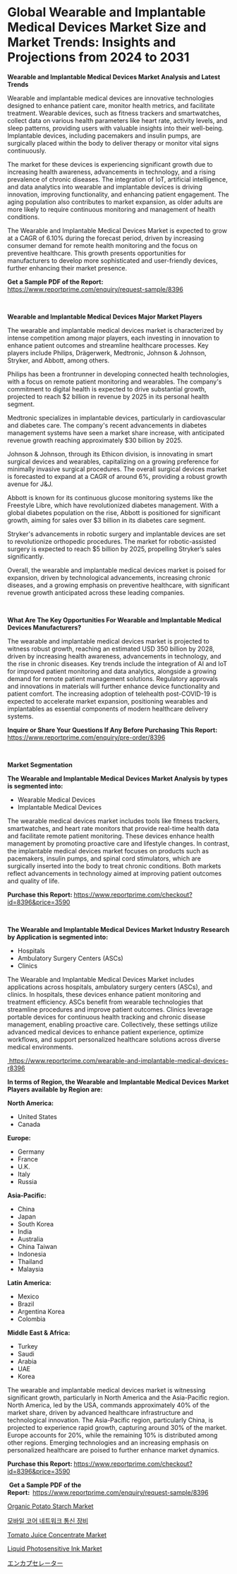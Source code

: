 <p><h1>Global Wearable and Implantable Medical Devices Market Size and Market Trends: Insights and Projections from 2024 to 2031</h1></p><p><strong>Wearable and Implantable Medical Devices Market Analysis and Latest Trends</strong></p>
<p><p>Wearable and implantable medical devices are innovative technologies designed to enhance patient care, monitor health metrics, and facilitate treatment. Wearable devices, such as fitness trackers and smartwatches, collect data on various health parameters like heart rate, activity levels, and sleep patterns, providing users with valuable insights into their well-being. Implantable devices, including pacemakers and insulin pumps, are surgically placed within the body to deliver therapy or monitor vital signs continuously.</p><p>The market for these devices is experiencing significant growth due to increasing health awareness, advancements in technology, and a rising prevalence of chronic diseases. The integration of IoT, artificial intelligence, and data analytics into wearable and implantable devices is driving innovation, improving functionality, and enhancing patient engagement. The aging population also contributes to market expansion, as older adults are more likely to require continuous monitoring and management of health conditions.</p><p>The Wearable and Implantable Medical Devices Market is expected to grow at a CAGR of 6.10% during the forecast period, driven by increasing consumer demand for remote health monitoring and the focus on preventive healthcare. This growth presents opportunities for manufacturers to develop more sophisticated and user-friendly devices, further enhancing their market presence.</p></p>
<p><strong>Get a Sample PDF of the Report:&nbsp;</strong> <a href="https://www.reportprime.com/enquiry/request-sample/8396">https://www.reportprime.com/enquiry/request-sample/8396</a></p>
<p>&nbsp;</p>
<p><strong>Wearable and Implantable Medical Devices Major Market Players</strong></p>
<p><p>The wearable and implantable medical devices market is characterized by intense competition among major players, each investing in innovation to enhance patient outcomes and streamline healthcare processes. Key players include Philips, Drägerwerk, Medtronic, Johnson & Johnson, Stryker, and Abbott, among others.</p><p>Philips has been a frontrunner in developing connected health technologies, with a focus on remote patient monitoring and wearables. The company's commitment to digital health is expected to drive substantial growth, projected to reach $2 billion in revenue by 2025 in its personal health segment.</p><p>Medtronic specializes in implantable devices, particularly in cardiovascular and diabetes care. The company's recent advancements in diabetes management systems have seen a market share increase, with anticipated revenue growth reaching approximately $30 billion by 2025.</p><p>Johnson & Johnson, through its Ethicon division, is innovating in smart surgical devices and wearables, capitalizing on a growing preference for minimally invasive surgical procedures. The overall surgical devices market is forecasted to expand at a CAGR of around 6%, providing a robust growth avenue for J&J.</p><p>Abbott is known for its continuous glucose monitoring systems like the Freestyle Libre, which have revolutionized diabetes management. With a global diabetes population on the rise, Abbott is positioned for significant growth, aiming for sales over $3 billion in its diabetes care segment.</p><p>Stryker's advancements in robotic surgery and implantable devices are set to revolutionize orthopedic procedures. The market for robotic-assisted surgery is expected to reach $5 billion by 2025, propelling Stryker’s sales significantly.</p><p>Overall, the wearable and implantable medical devices market is poised for expansion, driven by technological advancements, increasing chronic diseases, and a growing emphasis on preventive healthcare, with significant revenue growth anticipated across these leading companies.</p></p>
<p>&nbsp;</p>
<p><strong>What Are The Key Opportunities For Wearable and Implantable Medical Devices Manufacturers?</strong></p>
<p><p>The wearable and implantable medical devices market is projected to witness robust growth, reaching an estimated USD 350 billion by 2028, driven by increasing health awareness, advancements in technology, and the rise in chronic diseases. Key trends include the integration of AI and IoT for improved patient monitoring and data analytics, alongside a growing demand for remote patient management solutions. Regulatory approvals and innovations in materials will further enhance device functionality and patient comfort. The increasing adoption of telehealth post-COVID-19 is expected to accelerate market expansion, positioning wearables and implantables as essential components of modern healthcare delivery systems.</p></p>
<p><strong>Inquire or Share Your Questions If Any Before Purchasing This Report:</strong> <a href="https://www.reportprime.com/enquiry/pre-order/8396">https://www.reportprime.com/enquiry/pre-order/8396</a></p>
<p>&nbsp;</p>
<p><strong>Market Segmentation</strong></p>
<p><strong>The Wearable and Implantable Medical Devices Market Analysis by types is segmented into:</strong></p>
<p><ul><li>Wearable Medical Devices</li><li>Implantable Medical Devices</li></ul></p>
<p><p>The wearable medical devices market includes tools like fitness trackers, smartwatches, and heart rate monitors that provide real-time health data and facilitate remote patient monitoring. These devices enhance health management by promoting proactive care and lifestyle changes. In contrast, the implantable medical devices market focuses on products such as pacemakers, insulin pumps, and spinal cord stimulators, which are surgically inserted into the body to treat chronic conditions. Both markets reflect advancements in technology aimed at improving patient outcomes and quality of life.</p></p>
<p><strong>Purchase this Report:&nbsp;</strong><a href="https://www.reportprime.com/checkout?id=8396&price=3590">https://www.reportprime.com/checkout?id=8396&price=3590</a></p>
<p>&nbsp;</p>
<p><strong>The Wearable and Implantable Medical Devices Market Industry Research by Application is segmented into:</strong></p>
<p><ul><li>Hospitals</li><li>Ambulatory Surgery Centers (ASCs)</li><li>Clinics</li></ul></p>
<p><p>The Wearable and Implantable Medical Devices Market includes applications across hospitals, ambulatory surgery centers (ASCs), and clinics. In hospitals, these devices enhance patient monitoring and treatment efficiency. ASCs benefit from wearable technologies that streamline procedures and improve patient outcomes. Clinics leverage portable devices for continuous health tracking and chronic disease management, enabling proactive care. Collectively, these settings utilize advanced medical devices to enhance patient experience, optimize workflows, and support personalized healthcare solutions across diverse medical environments.</p></p>
<p><a href="https://www.reportprime.com/wearable-and-implantable-medical-devices-r8396">&nbsp;https://www.reportprime.com/wearable-and-implantable-medical-devices-r8396</a></p>
<p><strong>In terms of Region, the Wearable and Implantable Medical Devices Market Players available by Region are:</strong></p>
<p>
    <p> <strong> North America: </strong>
        <ul>
            <li>United States</li>
            <li>Canada</li>
        </ul>
        </p> 
    <p> <strong> Europe: </strong>
        <ul>
            <li>Germany</li>
            <li>France</li>
            <li>U.K.</li>
            <li>Italy</li>
            <li>Russia</li>
        </ul>
        </p> 
    <p> <strong> Asia-Pacific: </strong>
        <ul>
            <li>China</li>
            <li>Japan</li>
            <li>South Korea</li>
            <li>India</li>
            <li>Australia</li>
            <li>China Taiwan</li>
            <li>Indonesia</li>
            <li>Thailand</li>
            <li>Malaysia</li>
        </ul>
        </p> 
    <p> <strong> Latin America: </strong>
        <ul>
            <li>Mexico</li>
            <li>Brazil</li>
            <li>Argentina Korea</li>
            <li>Colombia</li>
        </ul>
        </p> 
    <p> <strong> Middle East & Africa: </strong>
        <ul>
            <li>Turkey</li>
            <li>Saudi</li>
            <li>Arabia</li>
            <li>UAE</li>
            <li>Korea</li>
        </ul>
    </p>
    </p>
<p><p>The wearable and implantable medical devices market is witnessing significant growth, particularly in North America and the Asia-Pacific region. North America, led by the USA, commands approximately 40% of the market share, driven by advanced healthcare infrastructure and technological innovation. The Asia-Pacific region, particularly China, is projected to experience rapid growth, capturing around 30% of the market. Europe accounts for 20%, while the remaining 10% is distributed among other regions. Emerging technologies and an increasing emphasis on personalized healthcare are poised to further enhance market dynamics.</p></p>
<p><strong>Purchase this Report: </strong><a href="https://www.reportprime.com/checkout?id=8396&price=3590">https://www.reportprime.com/checkout?id=8396&price=3590</a></p>
<p>&nbsp;<strong>Get a Sample PDF of the Report:&nbsp;&nbsp;</strong><a href="https://www.reportprime.com/enquiry/request-sample/8396">https://www.reportprime.com/enquiry/request-sample/8396</a></p>
<p><strong></strong></p>
<p><p><a href="https://www.linkedin.com/pulse/what-influencing-future-organic-potato-starch-market-insights-tqehe?trackingId=LAQqVWGgRESU5QuGUHadAg%3D%3D">Organic Potato Starch Market</a></p><p><a href="https://medium.com/@avaoneill70/mobile-core-network-telecom-equipment-market-%EC%9D%98-%EA%B8%80%EB%A1%9C%EB%B2%8C-%EC%8B%9C%EC%9E%A5-%EA%B0%9C%EC%9A%94%EB%8A%94-%EC%A0%84-%EC%84%B8%EA%B3%84-%EB%B0%8F-%EC%A3%BC%EC%9A%94-%EC%8B%9C%EC%9E%A5%EC%9D%98-%EC%82%B0%EC%97%85%EC%97%90-%EC%98%81%ED%96%A5%EC%9D%84-%EB%AF%B8%EC%B9%98%EB%8A%94-%EC%A3%BC%EC%9A%94-%ED%8A%B8%EB%A0%8C%EB%93%9C%EC%97%90-%EB%8C%80%ED%95%9C-9784c23b9c1a">모바일 코어 네트워크 통신 장비</a></p><p><a href="https://www.linkedin.com/pulse/tomato-juice-concentrate-industry-insights-report-analyzing-market-k1hhe?trackingId=XrDZRvqqRy6aTsMv0Z4aEw%3D%3D">Tomato Juice Concentrate Market</a></p><p><a href="https://issuu.com/reportprime-2/docs/liquid-photosensitive-ink-market-si_20c009a76ce104">Liquid Photosensitive Ink Market</a></p><p><a href="https://medium.com/@cryptoasu_20150/encapsulators-market-%E3%81%AF-%E3%82%B3%E3%82%B9%E3%83%88%E7%AE%A1%E7%90%86%E3%81%A8%E5%8A%B9%E7%8E%87%E5%90%91%E4%B8%8A%E3%82%92%E5%84%AA%E5%85%88%E3%81%97%E3%81%BE%E3%81%99-%E3%81%95%E3%82%89%E3%81%AB-%E5%A0%B1%E5%91%8A%E6%9B%B8%E3%81%AF%E5%B8%82%E5%A0%B4%E3%81%AE%E9%9C%80%E8%A6%81%E9%9D%A2%E3%81%A8%E4%BE%9B%E7%B5%A6%E9%9D%A2%E3%81%AE%E4%B8%A1%E6%96%B9%E3%82%92%E3%82%AB%E3%83%90%E3%83%BC%E3%81%97%E3%81%A6%E3%81%84%E3%81%BE%E3%81%99-encapsulators-%E5%B8%82%E5%A0%B4%E3%81%AF-2024-%E3%81%8B%E3%82%89-2d0b6a1bcbf5">エンカプセレーター</a></p></p>